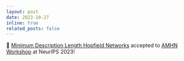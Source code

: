 ```yaml
---
layout: post
date: 2023-10-27
inline: true
related_posts: false
---
```


:tada: <a href="https://nips.cc/virtual/2023/78187">Minimum Description Length Hopfield Networks</a> accepted to <a href="https://amhn.vizhub.ai">AMHN Workshop</a> at NeurIPS 2023!
